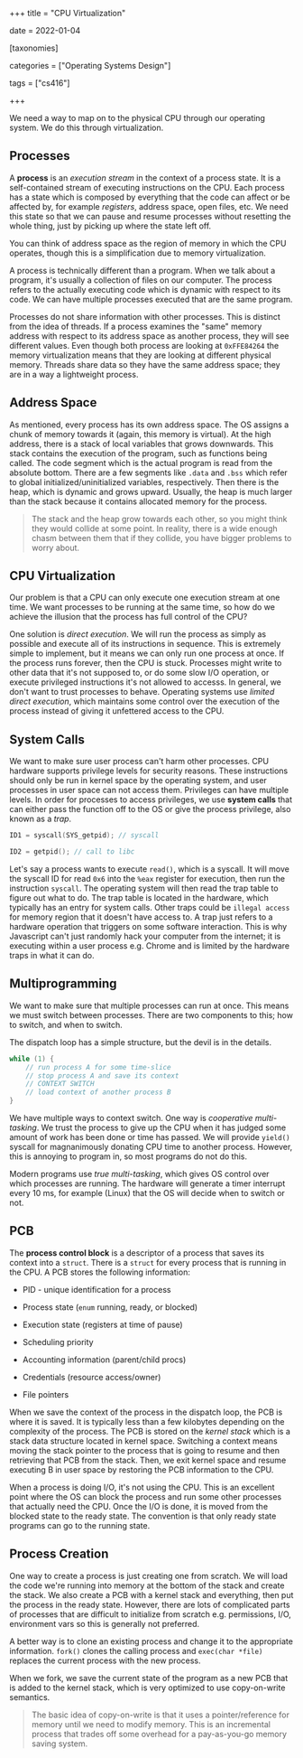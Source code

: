 +++
title = "CPU Virtualization"

date = 2022-01-04



[taxonomies]

categories = ["Operating Systems Design"]

tags = ["cs416"]

+++

We need a way to map on to the physical CPU through our operating system. We do this through virtualization.

<!-- more -->

## Processes

A **process** is an *execution stream* in the context of a process state. It is a self-contained stream of executing instructions on the CPU. Each process has a state which is composed by everything that the code can affect or be affected by, for example *registers*, address space, open files, etc. We need this state so that we can pause and resume processes without resetting the whole thing, just by picking up where the state left off.

You can think of address space as the region of memory in which the CPU operates, though this is a simplification due to memory virtualization.

A process is technically different than a program. When we talk about a program, it's usually a collection of files on our computer. The process refers to the actually executing code which is dynamic with respect to its code. We can have multiple processes executed that are the same program.

Processes do not share information with other processes. This is distinct from the idea of threads. If a process examines the "same" memory address with respect to its address space as another process, they will see different values. Even though both process are looking at `0xFFE84264` the memory virtualization means that they are looking at different physical memory. Threads share data so they have the same address space; they are in a way a lightweight process.

## Address Space

As mentioned, every process has its own address space. The OS assigns a chunk of memory towards it (again, this memory is virtual). At the high address, there is a stack of local variables that grows downwards. This stack contains the execution of the program, such as functions being called. The code segment which is the actual program is read from the absolute bottom. There are a few segments like `.data` and `.bss` which refer to global initialized/uninitialized variables, respectively. Then there is the heap, which is dynamic and grows upward. Usually, the heap is much larger than the stack because it contains allocated memory for the process.

> The stack and the heap grow towards each other, so you might think they would collide at some point. In reality, there is a wide enough chasm between them that if they collide, you have bigger problems to worry about.

## CPU Virtualization

Our problem is that a CPU can only execute one execution stream at one time. We want processes to be running at the same time, so how do we achieve the illusion that the process has full control of the CPU?

One solution is *direct execution*. We will run the process as simply as possible and execute all of its instructions in sequence. This is extremely simple to implement, but it means we can only run one process at once. If the process runs forever, then the CPU is stuck. Processes might write to other data that it's not supposed to, or do some slow I/O operation, or execute privileged instructions it's not allowed to accesss. In general, we don't want to trust processes to behave. Operating systems use *limited direct execution*, which maintains some control over the execution of the process instead of giving it unfettered access to the CPU.

## System Calls

We want to make sure user process can't harm other processes. CPU hardware supports privilege levels for security reasons. These instructions should only be run in kernel space by the operating system, and user processes in user space can not access them. Privileges can have multiple levels. In order for processes to access privileges, we use **system calls** that can either pass the function off to the OS or give the process privilege, also known as a *trap*.

```c
ID1 = syscall(SYS_getpid); // syscall

ID2 = getpid(); // call to libc
```

Let's say a process wants to execute `read()`, which is a syscall. It will move the syscall ID for read `0x6` into the `%eax` register for execution, then run the instruction `syscall`.  The operating system will then read the trap table to figure out what to do. The trap table is located in the hardware, which typically has an entry for system calls. Other traps could be `illegal access` for memory region that it doesn't have access to. A trap just refers to a hardware operation that triggers on some software interaction. This is why Javascript can't just randomly hack your computer from the internet; it is executing within a user process e.g. Chrome and is limited by the hardware traps in what it can do.

## Multiprogramming

We want to make sure that multiple processes can run at once. This means we must switch between processes. There are two components to this; how to switch, and when to switch.

The dispatch loop has a simple structure, but the devil is in the details.

```c
while (1) {
    // run process A for some time-slice
    // stop process A and save its context
    // CONTEXT SWITCH
    // load context of another process B
}
```

We have multiple ways to context switch. One way is *cooperative multi-tasking*. We trust the process to give up the CPU when it has judged some amount of work has been done or time has passed. We will provide `yield()` syscall for magnanimously donating CPU time to another process. However, this is annoying to program in, so most programs do not do this.

Modern programs use *true multi-tasking*, which gives OS control over which processes are running. The hardware will generate a timer interrupt every 10 ms, for example (Linux) that the OS will decide when to switch or not.

## PCB

The **process control block** is a descriptor of a process that saves its context into a `struct`. There is a `struct` for every process that is running in the CPU. A PCB stores the following information:

- PID -  unique identification for a process

- Process state (`enum` running, ready, or blocked)

- Execution state (registers at time of pause)

- Scheduling priority

- Accounting information (parent/child procs)

- Credentials (resource access/owner)

- File pointers

When we save the context of the process in the dispatch loop, the PCB is where it is saved. It is typically less than a few kilobytes depending on the complexity of the process. The PCB is stored on the *kernel stack* which is a stack data structure located in kernel space. Switching a context means moving the stack pointer to the process that is going to resume and then retrieving that PCB from the stack. Then, we exit kernel space and resume executing B in user space by restoring the PCB information to the CPU.

When a process is doing I/O, it's not using the CPU. This is an excellent point where the OS can block the process and run some other processes that actually need the CPU. Once the I/O is done, it is moved from the blocked state to the ready state. The convention is that only ready state programs can go to the running state.

## Process Creation

One way to create a process is just creating one from scratch. We will load the code we're running into memory at the bottom of the stack and create the stack. We also create a PCB with a kernel stack and everything, then put the process in the ready state. However, there are lots of complicated parts of processes that are difficult to initialize from scratch e.g. permissions, I/O, environment vars so this is generally not preferred.

A better way is to clone an existing process and change it to the appropriate information. `fork()` clones the calling process and `exec(char *file)` replaces the current process with the new process.

When we fork, we save the current state of the program as a new PCB that is added to the kernel stack, which is very optimized to use copy-on-write semantics.

> The basic idea of copy-on-write is that it uses a pointer/reference for memory until we need to modify memory. This is an incremental process that trades off some overhead for a pay-as-you-go memory saving system.
